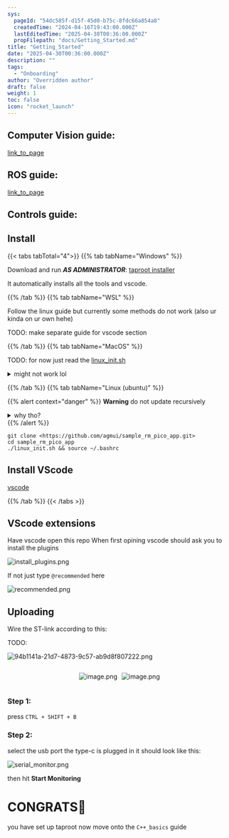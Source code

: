```yaml
---
sys:
  pageId: "54dc585f-d15f-45d0-b75c-8fdc66a854a8"
  createdTime: "2024-04-16T19:43:00.000Z"
  lastEditedTime: "2025-04-30T00:36:00.000Z"
  propFilepath: "docs/Getting_Started.md"
title: "Getting_Started"
date: "2025-04-30T00:36:00.000Z"
description: ""
tags:
  - "Onboarding"
author: "Overridden author"
draft: false
weight: 1
toc: false
icon: "rocket_launch"
---
```


## Computer Vision guide:

[link_to_page](86d45bc0-388b-4d26-8848-44f255f73d0e)

## ROS guide:

[link_to_page](3c76c1de-ec8f-46d6-8b0a-294005edc2d5)

## Controls guide:

## Install

{{< tabs tabTotal="4">}}
{{% tab tabName="Windows" %}}

Download and run _**AS ADMINISTRATOR**_: [taproot installer](https://github.com/Thornbots/TeachingFreshies/releases/tag/1.0)

It automatically installs all the tools and vscode.

{{% /tab %}}
{{% tab tabName="WSL" %}}

Follow the linux guide but currently some methods do not work (also ur kinda on ur own hehe)

TODO: make separate guide for vscode section

{{% /tab %}}
{{% tab tabName="MacOS" %}}

TODO: for now just read the [linux_init.sh](https://github.com/agmui/sample_rm_pico_app/blob/main/linux_init.sh)

<details>
<summary>might not work lol</summary>

`brew install libusb pkg-config`

Next install: [vscode](https://code.visualstudio.com/Download)

</details>

{{% /tab %}}
{{% tab tabName="Linux (ubuntu)" %}}

{{% alert context="danger" %}}
**Warning** do not update recursively
<details>
<summary>why tho?</summary>
There are some submodules that may go on for a while (like tinyusb) and I highly
recommend you don't need to get them.
If you want to see what submodules I update just look in `linux_init.sh`
</details>
{{% /alert %}}

```shell
git clone <https://github.com/agmui/sample_rm_pico_app.git>
cd sample_rm_pico_app
./linux_init.sh && source ~/.bashrc
```

## Install VScode

[vscode](https://code.visualstudio.com/Download)

{{% /tab %}}
{{< /tabs >}}

## VScode extensions

Have vscode open this repo
When first opining vscode should ask you to install the plugins

![install_plugins.png](https://prod-files-secure.s3.us-west-2.amazonaws.com/d518164a-d88e-44d1-a4ee-3adb3bd8bce0/89bd30f0-1825-4e77-867b-0a41ce370880/install_plugins.png?X-Amz-Algorithm=AWS4-HMAC-SHA256&X-Amz-Content-Sha256=UNSIGNED-PAYLOAD&X-Amz-Credential=ASIAZI2LB46677P2X5WL%2F20250518%2Fus-west-2%2Fs3%2Faws4_request&X-Amz-Date=20250518T150701Z&X-Amz-Expires=3600&X-Amz-Security-Token=IQoJb3JpZ2luX2VjELr%2F%2F%2F%2F%2F%2F%2F%2F%2F%2FwEaCXVzLXdlc3QtMiJGMEQCIBZVw74Jk2e1w%2BzC37exHQ%2BrgRCHmgbWzmjd%2FaE6WubwAiAdHNdROsyRrWWNDXfQ2weRQHe90xPTMeQOLfaoLDoN4yr%2FAwhzEAAaDDYzNzQyMzE4MzgwNSIM%2BlciV8HFh6FRxV%2FtKtwD0Q3Nv%2FQ38KhDACeE34daFocJKzfJUj4DPSVRiIheOQy8MemUM9gin%2FFvPoCm4WphByeb4b47p7BboX23nth1MOzbIXHsiTVTHUcuXIPPkiinrwEL%2BOmh009MuDUmsWilCD0JCOHR2OukUjTksA8DtINPTg6AgSI3mp48awqiTh1nH1kAYa9ozrqRZc0Cwh2vPzzxM3XAdrGB9KalKMmjEDy0Z00mukkwr7Gg5B31efbQGMsTiyGejTJU%2Bj6AaA%2FwTaK%2FzzktRwG6k0wp1o66Zlhp2ayOMZX%2FGkM1TFc3E5uDaGmtGZajynZyEvgQQnqhgThIA%2BHbv52nK2LcYSgLyhczfq714Zlb8TMDq9X7Dj9H0kKz0Fa%2FYecOmWkGqUTw1KF%2FHNRE%2FZHQptlJTzB4r4khlSa7TSkq4HIGzZPfXekOQCmEa1fsif5BDdPcLor30z8E78yvdDdgQOf2OIUcdhcxE3WH4dyO2uivBMZ8nq7iAIf%2FoqC%2BxbbraXflEeM%2BB%2BMJO82wEE4gQ6LsnlZAR9XQyipNTdZncsKD84ZFwRAhUcdzJLgA5e85%2FauZncfV0RyQVQyLZSV4wKvyZkqs%2F4T%2FXBCNWRUsdD6oBKKSjp6PE615iIBHaEorWXwwp%2BKmwQY6pgF0Dqz4ixb9MTn3M7%2Fh6Bv702GL3gb%2BCFgqejkQIso4b%2BmHJO112wIUsYTYbXnZHgOw5N8mwMAU4Qb1loHZzqdqzKCir9LVgEHMRBU5JpI1tqZ9gOULVq1fqI3uyXfuYT6T9L626O1KUcEkZMYM00%2Bt7Wq6M0IMoK1BuiJaDVJ9EXNI%2BtRkSjCnf3eOFa4cZFwtupkLAYHbFwMHY8MzWLA6yvT7gZWj&X-Amz-Signature=ef5f7c13767de0801f0cd38ba98c70f8f879727e4f138d36f293cc4c8f1cbe03&X-Amz-SignedHeaders=host&x-id=GetObject)

If not just type `@recommended` here  

![recommended.png](https://prod-files-secure.s3.us-west-2.amazonaws.com/d518164a-d88e-44d1-a4ee-3adb3bd8bce0/61e661e9-5d85-4dfc-be0d-8d2097a5e793/recommended.png?X-Amz-Algorithm=AWS4-HMAC-SHA256&X-Amz-Content-Sha256=UNSIGNED-PAYLOAD&X-Amz-Credential=ASIAZI2LB46677P2X5WL%2F20250518%2Fus-west-2%2Fs3%2Faws4_request&X-Amz-Date=20250518T150701Z&X-Amz-Expires=3600&X-Amz-Security-Token=IQoJb3JpZ2luX2VjELr%2F%2F%2F%2F%2F%2F%2F%2F%2F%2FwEaCXVzLXdlc3QtMiJGMEQCIBZVw74Jk2e1w%2BzC37exHQ%2BrgRCHmgbWzmjd%2FaE6WubwAiAdHNdROsyRrWWNDXfQ2weRQHe90xPTMeQOLfaoLDoN4yr%2FAwhzEAAaDDYzNzQyMzE4MzgwNSIM%2BlciV8HFh6FRxV%2FtKtwD0Q3Nv%2FQ38KhDACeE34daFocJKzfJUj4DPSVRiIheOQy8MemUM9gin%2FFvPoCm4WphByeb4b47p7BboX23nth1MOzbIXHsiTVTHUcuXIPPkiinrwEL%2BOmh009MuDUmsWilCD0JCOHR2OukUjTksA8DtINPTg6AgSI3mp48awqiTh1nH1kAYa9ozrqRZc0Cwh2vPzzxM3XAdrGB9KalKMmjEDy0Z00mukkwr7Gg5B31efbQGMsTiyGejTJU%2Bj6AaA%2FwTaK%2FzzktRwG6k0wp1o66Zlhp2ayOMZX%2FGkM1TFc3E5uDaGmtGZajynZyEvgQQnqhgThIA%2BHbv52nK2LcYSgLyhczfq714Zlb8TMDq9X7Dj9H0kKz0Fa%2FYecOmWkGqUTw1KF%2FHNRE%2FZHQptlJTzB4r4khlSa7TSkq4HIGzZPfXekOQCmEa1fsif5BDdPcLor30z8E78yvdDdgQOf2OIUcdhcxE3WH4dyO2uivBMZ8nq7iAIf%2FoqC%2BxbbraXflEeM%2BB%2BMJO82wEE4gQ6LsnlZAR9XQyipNTdZncsKD84ZFwRAhUcdzJLgA5e85%2FauZncfV0RyQVQyLZSV4wKvyZkqs%2F4T%2FXBCNWRUsdD6oBKKSjp6PE615iIBHaEorWXwwp%2BKmwQY6pgF0Dqz4ixb9MTn3M7%2Fh6Bv702GL3gb%2BCFgqejkQIso4b%2BmHJO112wIUsYTYbXnZHgOw5N8mwMAU4Qb1loHZzqdqzKCir9LVgEHMRBU5JpI1tqZ9gOULVq1fqI3uyXfuYT6T9L626O1KUcEkZMYM00%2Bt7Wq6M0IMoK1BuiJaDVJ9EXNI%2BtRkSjCnf3eOFa4cZFwtupkLAYHbFwMHY8MzWLA6yvT7gZWj&X-Amz-Signature=668082fc92074235acaa8832cb6cba62990c138da66e4788a90421486aedc12b&X-Amz-SignedHeaders=host&x-id=GetObject)

## Uploading

Wire the ST-link according to this:

TODO:

![94b1141a-21d7-4873-9c57-ab9d8f807222.png](https://prod-files-secure.s3.us-west-2.amazonaws.com/d518164a-d88e-44d1-a4ee-3adb3bd8bce0/e5fad17d-ab82-4300-9f4c-505ab4b1202c/94b1141a-21d7-4873-9c57-ab9d8f807222.png?X-Amz-Algorithm=AWS4-HMAC-SHA256&X-Amz-Content-Sha256=UNSIGNED-PAYLOAD&X-Amz-Credential=ASIAZI2LB46677P2X5WL%2F20250518%2Fus-west-2%2Fs3%2Faws4_request&X-Amz-Date=20250518T150701Z&X-Amz-Expires=3600&X-Amz-Security-Token=IQoJb3JpZ2luX2VjELr%2F%2F%2F%2F%2F%2F%2F%2F%2F%2FwEaCXVzLXdlc3QtMiJGMEQCIBZVw74Jk2e1w%2BzC37exHQ%2BrgRCHmgbWzmjd%2FaE6WubwAiAdHNdROsyRrWWNDXfQ2weRQHe90xPTMeQOLfaoLDoN4yr%2FAwhzEAAaDDYzNzQyMzE4MzgwNSIM%2BlciV8HFh6FRxV%2FtKtwD0Q3Nv%2FQ38KhDACeE34daFocJKzfJUj4DPSVRiIheOQy8MemUM9gin%2FFvPoCm4WphByeb4b47p7BboX23nth1MOzbIXHsiTVTHUcuXIPPkiinrwEL%2BOmh009MuDUmsWilCD0JCOHR2OukUjTksA8DtINPTg6AgSI3mp48awqiTh1nH1kAYa9ozrqRZc0Cwh2vPzzxM3XAdrGB9KalKMmjEDy0Z00mukkwr7Gg5B31efbQGMsTiyGejTJU%2Bj6AaA%2FwTaK%2FzzktRwG6k0wp1o66Zlhp2ayOMZX%2FGkM1TFc3E5uDaGmtGZajynZyEvgQQnqhgThIA%2BHbv52nK2LcYSgLyhczfq714Zlb8TMDq9X7Dj9H0kKz0Fa%2FYecOmWkGqUTw1KF%2FHNRE%2FZHQptlJTzB4r4khlSa7TSkq4HIGzZPfXekOQCmEa1fsif5BDdPcLor30z8E78yvdDdgQOf2OIUcdhcxE3WH4dyO2uivBMZ8nq7iAIf%2FoqC%2BxbbraXflEeM%2BB%2BMJO82wEE4gQ6LsnlZAR9XQyipNTdZncsKD84ZFwRAhUcdzJLgA5e85%2FauZncfV0RyQVQyLZSV4wKvyZkqs%2F4T%2FXBCNWRUsdD6oBKKSjp6PE615iIBHaEorWXwwp%2BKmwQY6pgF0Dqz4ixb9MTn3M7%2Fh6Bv702GL3gb%2BCFgqejkQIso4b%2BmHJO112wIUsYTYbXnZHgOw5N8mwMAU4Qb1loHZzqdqzKCir9LVgEHMRBU5JpI1tqZ9gOULVq1fqI3uyXfuYT6T9L626O1KUcEkZMYM00%2Bt7Wq6M0IMoK1BuiJaDVJ9EXNI%2BtRkSjCnf3eOFa4cZFwtupkLAYHbFwMHY8MzWLA6yvT7gZWj&X-Amz-Signature=9548746970a60c2c0e2433b16eee456b4fe57e9d8fff3e778a8d812f875ed5e0&X-Amz-SignedHeaders=host&x-id=GetObject)

<div style="display: flex;flex-direction: row; column-gap:10px; max-width: 630px;justify-content: center;">
<div>

![image.png](https://prod-files-secure.s3.us-west-2.amazonaws.com/d518164a-d88e-44d1-a4ee-3adb3bd8bce0/210ecb78-1116-4d7b-b9b7-2292f66fa2c2/image.png?X-Amz-Algorithm=AWS4-HMAC-SHA256&X-Amz-Content-Sha256=UNSIGNED-PAYLOAD&X-Amz-Credential=ASIAZI2LB46665D5C766%2F20250518%2Fus-west-2%2Fs3%2Faws4_request&X-Amz-Date=20250518T150705Z&X-Amz-Expires=3600&X-Amz-Security-Token=IQoJb3JpZ2luX2VjELz%2F%2F%2F%2F%2F%2F%2F%2F%2F%2FwEaCXVzLXdlc3QtMiJHMEUCIQCqefnuWZxMaob5ZxfAJCcBxzua0y1p0URTMWmUjB6k8wIgChBy%2Bbou0BTvP9kkqkZsgze5z2pjvLE8rK9PIYTmJ8sq%2FwMIdRAAGgw2Mzc0MjMxODM4MDUiDGgOVVcnPdA9yN75iyrcAyH4SwPF6qYka1dJZpjW5CrJYfDDYWJkYka21eo7s%2F1niEK%2B9VVe0cKf%2BxQdvM1ubz39VkWvtfwwNlK%2F%2FHi8B%2BHOKYtnebM5EVAOUhTk4X%2FHtfhSmJakseqqiqmsS0Giqw9bCVZSdUc481jf6HBPjJzVnmRcuStliWjNn1sWsMfiQK8%2BjFKn%2FTOXdb02NfH0bGzpTIFAbIR2kKjWewljABYL0X4cxjKeMFvCEUovzBmQfIyr8XX%2F2%2BDbEcs8fqg9%2BLaifs0cLc4AKJbcxAUjt6qBOoGQej%2FmBVhFx1Poa3dOpHGQZK3myxd0Sq3LCBxM7nCsq%2BHoJDgR0BhBzWREN3wWctfwViqrNX50rMagxoN37rPqbNGDCfNf8tC1Dy9pZJJ2RtbyylENhp%2F4OPsxOAJeH%2F3l%2ByFzbi9YAGX%2B6ObY2aWof2CfzeVEa2rDVBOMBw%2BYmesV6htchjeaRIjNp8F0dAbLHYgGbWeLSWKX%2FCWTwsnXRyfFZ2bkS6UMnkN1W4FnmYmWdoCXwie5hBKxstseItYvvs%2Boog7c5sLKUUV9gprNiW1cgwXBkqNu7tWhmFFpbDXuw97lRsbctbruDNEcn4F0MGOKBtwnHKKg6wxGewNehpP0kdIit6n2MNKPp8EGOqUB%2BFXkat5QEM6LZ1UqNyhZwwAFenFKlFl79q2ueseqGlYinbiYlbNU2B1hReQ1lRI%2F9aTDfDMe%2F1v9D2O9lDn1HKxF5t0I2SC2xlMTE3T6CXQZV79Eott6NbZOyg0py8jL2%2BkAjOcmApAOu7UKq%2F8oY%2FlyX1dbEwXw8UNO0AsyTHjXXOipsTvW9Pc0Ctv2FEqW0iF3kQ2fpX5lxrZkc6eV6D4ocXJ7&X-Amz-Signature=67cc4b6a596ccd4f6d8b09f000d0325583d2163ce1f00d0bf7055fefc882ad7d&X-Amz-SignedHeaders=host&x-id=GetObject)

</div>
<div>

![image.png](https://prod-files-secure.s3.us-west-2.amazonaws.com/d518164a-d88e-44d1-a4ee-3adb3bd8bce0/33a0fd0f-8ca6-4a86-8e09-26e95ded1fff/image.png?X-Amz-Algorithm=AWS4-HMAC-SHA256&X-Amz-Content-Sha256=UNSIGNED-PAYLOAD&X-Amz-Credential=ASIAZI2LB46645Q7NFBP%2F20250518%2Fus-west-2%2Fs3%2Faws4_request&X-Amz-Date=20250518T150706Z&X-Amz-Expires=3600&X-Amz-Security-Token=IQoJb3JpZ2luX2VjELr%2F%2F%2F%2F%2F%2F%2F%2F%2F%2FwEaCXVzLXdlc3QtMiJIMEYCIQC0Tbu3UwPiv1Dp%2FJ%2FTUfwJaTT2Aj5APEKZnRwGYaassgIhAIkE9C4jLkUopZEdrzVp1OwarNFWxSfq3OuupiDe8SyQKv8DCHMQABoMNjM3NDIzMTgzODA1IgwioWl7uKBxMRhBqTwq3AORLT%2FHnivndbTLLQZzXFN9MNI0V%2FKt4dszcI%2FsRszhm%2Byvjne%2FlbPhSl2BOiIB53iBGbpVIjl3Hv9v8NredGSFDa8eeu5N6R21xD4qEyLzzJUJdZoz5vZtVLL1Ia%2B%2ByASq0LbUGRgbXHwEXoQHf1m%2F6IrBfMyQFsN1U2E%2B1JPubnFN8yarFAmgOoUbO%2BWtZkrcF2FRwR8qAS5w8pDaTIe8R3efOvgC5u%2Bqcg5q94MBqj08PftyyOkc50%2BiMD9WqbPqaI7wiUmRhDGFU7QzOQjuZkTfPXK%2FD8M01yIAdZXJ6tRAxoBwICumO9xK7%2FlMijJvQXW5eRDIxWrhutAVLhxos6IMH1qmVRAgT3di4sxFDa%2FoXvJUetJ2y4hxsZlzQjmf1a6x%2FGKYbHxp3b%2FNVt7L%2FIn6OUQvNt8aENoJxTHnBbFrmFx%2FeGW%2BySt5J37f8MpsqRJOqQG3fyH2AKRkKJoBMNqKQzw%2FLQy%2BWIRRc1g6%2B9tYtXIqsYHYcT%2FoG1%2Bidu4H%2BH3hHY%2FYfSIRBmXv5OHWCnoNcrzYv8wegR1iWZoZAx6gunUBDhTIRQRefC6699dc%2Bnyrz9CF25KkY%2FacvGNtpOAZ%2F7pxU0Ti6kjZiX5KgcZ%2FwHbecRzBvc%2FQyDD%2B0qbBBjqkAZwlx77GRpFDM1M%2BI2zaQ20M3eVq6d%2FODffO%2BdJbI%2FSQH3fogtf4MRR7ojuHYdW%2B%2FT6Fy6e57LYEDiKKw2N3aKGmLDUKEq4DIhM11lQhYoSLAdWojTMEQk%2BFqWp7pbKljRixJfR7lXAfrZE7XdoK5yKIx5XFLG2vUZWV02H18CDoy9Y2FYsl0KrdoDNewIAeumP8FhuCyVFvKOEgoMXsoYDY53XO&X-Amz-Signature=385d37b546e312c7d847def4a757d70df4ddf87bf1b1b6ae100c073c58ef735d&X-Amz-SignedHeaders=host&x-id=GetObject)

</div>
</div>

### Step 1:

press `CTRL + SHIFT + B`

### Step 2:

select the usb port the type-c is plugged in it should look like this:

![serial_monitor.png](https://prod-files-secure.s3.us-west-2.amazonaws.com/d518164a-d88e-44d1-a4ee-3adb3bd8bce0/f03f4774-05d4-4393-b6a0-d5efb6d315ab/serial_monitor.png?X-Amz-Algorithm=AWS4-HMAC-SHA256&X-Amz-Content-Sha256=UNSIGNED-PAYLOAD&X-Amz-Credential=ASIAZI2LB46677P2X5WL%2F20250518%2Fus-west-2%2Fs3%2Faws4_request&X-Amz-Date=20250518T150701Z&X-Amz-Expires=3600&X-Amz-Security-Token=IQoJb3JpZ2luX2VjELr%2F%2F%2F%2F%2F%2F%2F%2F%2F%2FwEaCXVzLXdlc3QtMiJGMEQCIBZVw74Jk2e1w%2BzC37exHQ%2BrgRCHmgbWzmjd%2FaE6WubwAiAdHNdROsyRrWWNDXfQ2weRQHe90xPTMeQOLfaoLDoN4yr%2FAwhzEAAaDDYzNzQyMzE4MzgwNSIM%2BlciV8HFh6FRxV%2FtKtwD0Q3Nv%2FQ38KhDACeE34daFocJKzfJUj4DPSVRiIheOQy8MemUM9gin%2FFvPoCm4WphByeb4b47p7BboX23nth1MOzbIXHsiTVTHUcuXIPPkiinrwEL%2BOmh009MuDUmsWilCD0JCOHR2OukUjTksA8DtINPTg6AgSI3mp48awqiTh1nH1kAYa9ozrqRZc0Cwh2vPzzxM3XAdrGB9KalKMmjEDy0Z00mukkwr7Gg5B31efbQGMsTiyGejTJU%2Bj6AaA%2FwTaK%2FzzktRwG6k0wp1o66Zlhp2ayOMZX%2FGkM1TFc3E5uDaGmtGZajynZyEvgQQnqhgThIA%2BHbv52nK2LcYSgLyhczfq714Zlb8TMDq9X7Dj9H0kKz0Fa%2FYecOmWkGqUTw1KF%2FHNRE%2FZHQptlJTzB4r4khlSa7TSkq4HIGzZPfXekOQCmEa1fsif5BDdPcLor30z8E78yvdDdgQOf2OIUcdhcxE3WH4dyO2uivBMZ8nq7iAIf%2FoqC%2BxbbraXflEeM%2BB%2BMJO82wEE4gQ6LsnlZAR9XQyipNTdZncsKD84ZFwRAhUcdzJLgA5e85%2FauZncfV0RyQVQyLZSV4wKvyZkqs%2F4T%2FXBCNWRUsdD6oBKKSjp6PE615iIBHaEorWXwwp%2BKmwQY6pgF0Dqz4ixb9MTn3M7%2Fh6Bv702GL3gb%2BCFgqejkQIso4b%2BmHJO112wIUsYTYbXnZHgOw5N8mwMAU4Qb1loHZzqdqzKCir9LVgEHMRBU5JpI1tqZ9gOULVq1fqI3uyXfuYT6T9L626O1KUcEkZMYM00%2Bt7Wq6M0IMoK1BuiJaDVJ9EXNI%2BtRkSjCnf3eOFa4cZFwtupkLAYHbFwMHY8MzWLA6yvT7gZWj&X-Amz-Signature=9bc1502a0474b7af6b54693f1c4f2b7e276104790a56205d51edc7af12ec2931&X-Amz-SignedHeaders=host&x-id=GetObject)

then hit **Start Monitoring**

# CONGRATS🎉

you have set up taproot now move onto the `C++_basics` guide
